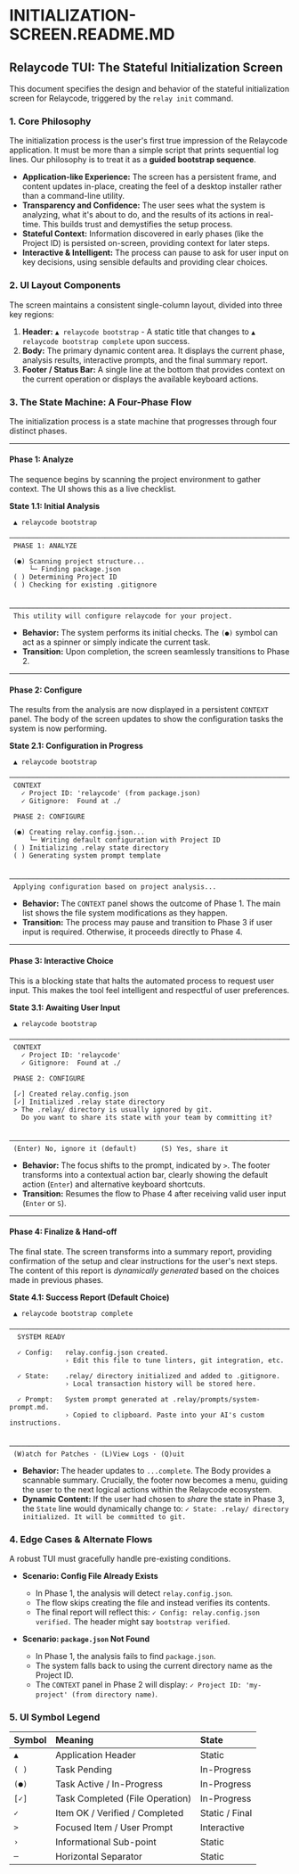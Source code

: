 # INITIALIZATION-SCREEN.README.MD

## Relaycode TUI: The Stateful Initialization Screen

This document specifies the design and behavior of the stateful initialization screen for Relaycode, triggered by the `relay init` command.

### 1. Core Philosophy

The initialization process is the user's first true impression of the Relaycode application. It must be more than a simple script that prints sequential log lines. Our philosophy is to treat it as a **guided bootstrap sequence**.

-   **Application-like Experience:** The screen has a persistent frame, and content updates in-place, creating the feel of a desktop installer rather than a command-line utility.
-   **Transparency and Confidence:** The user sees what the system is analyzing, what it's about to do, and the results of its actions in real-time. This builds trust and demystifies the setup process.
-   **Stateful Context:** Information discovered in early phases (like the Project ID) is persisted on-screen, providing context for later steps.
-   **Interactive & Intelligent:** The process can pause to ask for user input on key decisions, using sensible defaults and providing clear choices.

### 2. UI Layout Components

The screen maintains a consistent single-column layout, divided into three key regions:

1.  **Header:** `▲ relaycode bootstrap` - A static title that changes to `▲ relaycode bootstrap complete` upon success.
2.  **Body:** The primary dynamic content area. It displays the current phase, analysis results, interactive prompts, and the final summary report.
3.  **Footer / Status Bar:** A single line at the bottom that provides context on the current operation or displays the available keyboard actions.

### 3. The State Machine: A Four-Phase Flow

The initialization process is a state machine that progresses through four distinct phases.

---

#### **Phase 1: Analyze**

The sequence begins by scanning the project environment to gather context. The UI shows this as a live checklist.

**State 1.1: Initial Analysis**
```
 ▲ relaycode bootstrap
 ──────────────────────────────────────────────────────────────────────────────
 PHASE 1: ANALYZE

 (●) Scanning project structure...
     └─ Finding package.json
 ( ) Determining Project ID
 ( ) Checking for existing .gitignore

 ──────────────────────────────────────────────────────────────────────────────
 This utility will configure relaycode for your project.
```
-   **Behavior:** The system performs its initial checks. The `(●)` symbol can act as a spinner or simply indicate the current task.
-   **Transition:** Upon completion, the screen seamlessly transitions to Phase 2.

---

#### **Phase 2: Configure**

The results from the analysis are now displayed in a persistent `CONTEXT` panel. The body of the screen updates to show the configuration tasks the system is now performing.

**State 2.1: Configuration in Progress**
```
 ▲ relaycode bootstrap
 ──────────────────────────────────────────────────────────────────────────────
 CONTEXT
   ✓ Project ID: 'relaycode' (from package.json)
   ✓ Gitignore:  Found at ./

 PHASE 2: CONFIGURE

 (●) Creating relay.config.json...
     └─ Writing default configuration with Project ID
 ( ) Initializing .relay state directory
 ( ) Generating system prompt template

 ──────────────────────────────────────────────────────────────────────────────
 Applying configuration based on project analysis...
```
-   **Behavior:** The `CONTEXT` panel shows the outcome of Phase 1. The main list shows the file system modifications as they happen.
-   **Transition:** The process may pause and transition to Phase 3 if user input is required. Otherwise, it proceeds directly to Phase 4.

---

#### **Phase 3: Interactive Choice**

This is a blocking state that halts the automated process to request user input. This makes the tool feel intelligent and respectful of user preferences.

**State 3.1: Awaiting User Input**
```
 ▲ relaycode bootstrap
 ──────────────────────────────────────────────────────────────────────────────
 CONTEXT
   ✓ Project ID: 'relaycode'
   ✓ Gitignore:  Found at ./

 PHASE 2: CONFIGURE

 [✓] Created relay.config.json
 [✓] Initialized .relay state directory
 > The .relay/ directory is usually ignored by git.
   Do you want to share its state with your team by committing it?

 ──────────────────────────────────────────────────────────────────────────────
 (Enter) No, ignore it (default)      (S) Yes, share it
```
-   **Behavior:** The focus shifts to the prompt, indicated by `>`. The footer transforms into a contextual action bar, clearly showing the default action (`Enter`) and alternative keyboard shortcuts.
-   **Transition:** Resumes the flow to Phase 4 after receiving valid user input (`Enter` or `S`).

---

#### **Phase 4: Finalize & Hand-off**

The final state. The screen transforms into a summary report, providing confirmation of the setup and clear instructions for the user's next steps. The content of this report is *dynamically generated* based on the choices made in previous phases.

**State 4.1: Success Report (Default Choice)**
```
 ▲ relaycode bootstrap complete
 ──────────────────────────────────────────────────────────────────────────────
  SYSTEM READY

  ✓ Config:   relay.config.json created.
              › Edit this file to tune linters, git integration, etc.

  ✓ State:    .relay/ directory initialized and added to .gitignore.
              › Local transaction history will be stored here.

  ✓ Prompt:   System prompt generated at .relay/prompts/system-prompt.md.
              › Copied to clipboard. Paste into your AI's custom instructions.

 ──────────────────────────────────────────────────────────────────────────────
 (W)atch for Patches · (L)View Logs · (Q)uit
```
-   **Behavior:** The header updates to `...complete`. The Body provides a scannable summary. Crucially, the footer now becomes a menu, guiding the user to the next logical actions within the Relaycode ecosystem.
-   **Dynamic Content:** If the user had chosen to *share* the state in Phase 3, the `State` line would dynamically change to: `✓ State: .relay/ directory initialized. It will be committed to git.`

### 4. Edge Cases & Alternate Flows

A robust TUI must gracefully handle pre-existing conditions.

-   **Scenario: Config File Already Exists**
    -   In Phase 1, the analysis will detect `relay.config.json`.
    -   The flow skips creating the file and instead verifies its contents.
    -   The final report will reflect this: `✓ Config: relay.config.json verified.` The header might say `bootstrap verified`.

-   **Scenario: `package.json` Not Found**
    -   In Phase 1, the analysis fails to find `package.json`.
    -   The system falls back to using the current directory name as the Project ID.
    -   The `CONTEXT` panel in Phase 2 will display: `✓ Project ID: 'my-project' (from directory name)`.

### 5. UI Symbol Legend

| Symbol | Meaning | State |
| :--- | :--- | :--- |
| `▲` | Application Header | Static |
| `( )` | Task Pending | In-Progress |
| `(●)` | Task Active / In-Progress | In-Progress |
| `[✓]` | Task Completed (File Operation) | In-Progress |
| `✓` | Item OK / Verified / Completed | Static / Final |
| `>` | Focused Item / User Prompt | Interactive |
| `›` | Informational Sub-point | Static |
| `─` | Horizontal Separator | Static |
